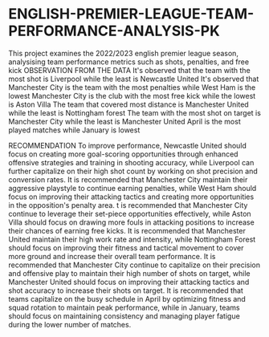 # ENGLISH-PREMIER-LEAGUE-TEAM-PERFORMANCE-ANALYSIS-PK
This project examines the 2022/2023 english premier league season, analysising team performance metrics such as shots, penalties, and free kick
OBSERVATION FROM THE DATA
It's observed that the team with the most shot is Liverpool while the least is Newcastle United
It's observed that Manchester City is the team with the most penalties while West Ham is the lowest
Manchester City is the club with the most free kick while the lowest is Aston Villa
The team that covered most distance is Manchester United while the least is Nottingham forest
The team with the most shot on target is Manchester City while the least is Manchester United
April is the most played matches while January is lowest
 
RECOMMENDATION
To improve performance, Newcastle United should focus on creating more goal-scoring opportunities through enhanced offensive strategies and training in shooting accuracy, while Liverpool can further capitalize on their high shot count by working on shot precision and conversion rates.
It is recommended that Manchester City maintain their aggressive playstyle to continue earning penalties, while West Ham should focus on improving their attacking tactics and creating more opportunities in the opposition's penalty area.
t is recommended that Manchester City continue to leverage their set-piece opportunities effectively, while Aston Villa should focus on drawing more fouls in attacking positions to increase their chances of earning free kicks.
It is recommended that Manchester United maintain their high work rate and intensity, while Nottingham Forest should focus on improving their fitness and tactical movement to cover more ground and increase their overall team performance.
It is recommended that Manchester City continue to capitalize on their precision and offensive play to maintain their high number of shots on target, while Manchester United should focus on improving their attacking tactics and shot accuracy to increase their shots on target.
It is recommended that teams capitalize on the busy schedule in April by optimizing fitness and squad rotation to maintain peak performance, while in January, teams should focus on maintaining consistency and managing player fatigue during the lower number of matches.
